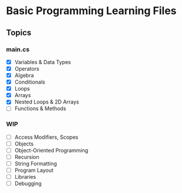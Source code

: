 # Basic Programming Learning Files

## Topics

### main.cs
- [x] Variables & Data Types
- [x] Operators
- [x] Algebra
- [x] Conditionals
- [x] Loops
- [x] Arrays
- [x] Nested Loops & 2D Arrays
- [ ] Functions & Methods

### WIP
- [ ] Access Modifiers, Scopes
- [ ] Objects
- [ ] Object-Oriented Programming
- [ ] Recursion
- [ ] String Formatting
- [ ] Program Layout
- [ ] Libraries
- [ ] Debugging
